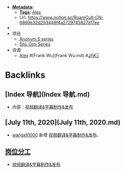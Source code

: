 - **[Metadata](Metadata.md):**
    - **[Tags](Tags.md):** [Alex](Alex.md) 
    - Url: https://www.notion.so/RoamCult-CN-6869e32d293449f4a2729745827d17ee
- 
- 项目
    - [Anonym.S series](https://www.notion.so/425d4c2ae8c64f328f014df665978b2d)
    - [Shu Omi Series](https://www.notion.so/524c8128289a4a1288cd9fd500214d29)
- 资源
    - [Alex](Alex.md) #[Frank Wu](Frank Wu.md) #[JΛKΞ](JΛKΞ.md)

# Backlinks
## [Index 导航](Index 导航.md)
- 内容：[视频翻译&字幕制作&发布](视频翻译&字幕制作&发布.md)

## [July 11th, 2020](July 11th, 2020.md)
- [wangxh1000](wangxh1000.md) 新增 [视频翻译&字幕制作&发布](视频翻译&字幕制作&发布.md)、

## [岗位分工](岗位分工.md)
- [视频翻译&字幕制作&发布](视频翻译&字幕制作&发布.md)


